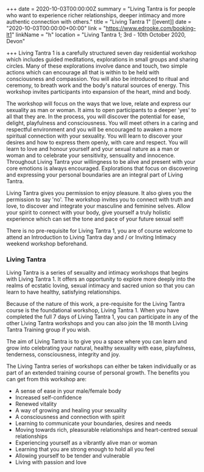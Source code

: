 +++
date = 2020-10-03T00:00:00Z
summary = "Living Tantra is for people who want to experience richer relationships, deeper intimacy and more authentic connection with others."
title = "Living Tantra 1"
[[event]]
date = "2020-10-03T00:00:00+00:00"
link = "https://www.edrooke.com/booking-lt1"
linkName = "h"
location = "Living Tantra 1; 3rd - 10th October 2020, Devon"

+++
Living Tantra 1 is a carefully structured seven day residential workshop which includes guided meditations, explorations in small groups and sharing circles. Many of these explorations involve dance and touch, two simple actions which can encourage all that is within to be held with consciousness and compassion. You will also be introduced to ritual and ceremony, to breath work and the body's natural sources of energy. This workshop invites participants into expansion of the heart, mind and body. 

The workshop will focus on the ways that we love, relate and express our sexuality as man or woman. It aims to open participants to a deeper 'yes' to all that they are. In the process, you will discover the potential for ease, delight, playfulness and consciousness. You will meet others in a caring and respectful environment and you will be encouraged to awaken a more spiritual connection with your sexuality. You will learn to discover your desires and how to express them openly, with care and respect. You will learn to love and honour yourself and your sexual nature as a man or woman and to celebrate your sensitivity, sensuality and innocence. Throughout Living Tantra your willingness to be alive and present with your core emotions is always encouraged. Explorations that focus on discovering and expressing your personal boundaries are an integral part of Living Tantra.

Living Tantra gives you permission to enjoy pleasure. It also gives you the permission to say 'no'. The workshop invites you to connect with truth and love, to discover and integrate your masculine and feminine selves.  Allow your spirit to connect with your body, give yourself a truly holistic experience which can set the tone and pace of your future sexual self!

There is no pre-requisite for Living Tantra 1, you are of course welcome to attend an Introduction to Living Tantra day and / or Inviting Intimacy weekend workshop beforehand.

### Living Tantra

Living Tantra is a series of sexuality and intimacy workshops that begins with Living Tantra 1. It offers an opportunity to explore more deeply into the realms of ecstatic loving, sexual intimacy and sacred union so that you can learn to have healthy, satisfying relationships.

Because of the nature of this work, a pre-requisite for the Living Tantra course is the foundational workshop, Living Tantra 1. When you have completed the full 7 days of Living Tantra 1, you can participate in any of the other Living Tantra workshops and you can also join the 18 month Living Tantra Training group if you wish.

The aim of Living Tantra is to give you a space where you can learn and grow into celebrating your natural, healthy sexuality with ease, playfulness, tenderness, consciousness, integrity and joy.

The Living Tantra series of workshops can either be taken individually or as part of an extended training course of personal growth. The benefits you can get from this workshop are:

* A sense of ease in your male/female body
* Increased self-confidence
* Renewed vitality
* A way of growing and healing your sexuality
* A consciousness and connection with spirit
* Learning to communicate your boundaries, desires and needs
* Moving towards rich, pleasurable relationships and heart-centred sexual relationships
* Experiencing yourself as a vibrantly alive man or woman
* Learning that you are strong enough to hold all you feel
* Allowing yourself to be tender and vulnerable
* Living with passion and love